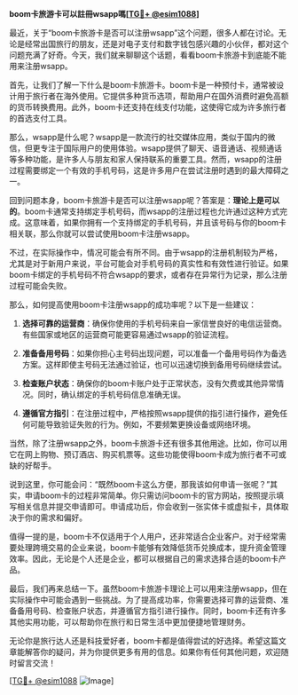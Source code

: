 **boom卡旅游卡可以註冊wsapp嗎[[TG💪+ @esim1088](https://t.me/s/esim1088)]**

最近，关于“boom卡旅游卡是否可以注册wsapp”这个问题，很多人都在讨论。无论是经常出国旅行的朋友，还是对电子支付和数字钱包感兴趣的小伙伴，都对这个问题充满了好奇。今天，我们就来聊聊这个话题，看看boom卡旅游卡到底能不能用来注册wsapp。

首先，让我们了解一下什么是boom卡旅游卡。boom卡是一种预付卡，通常被设计用于旅行者在海外使用。它提供多种货币选项，帮助用户在国外消费时避免高额的货币转换费用。此外，boom卡还支持在线支付功能，这使得它成为许多旅行者的首选支付工具。

那么，wsapp是什么呢？wsapp是一款流行的社交媒体应用，类似于国内的微信，但更专注于国际用户的使用体验。wsapp提供了聊天、语音通话、视频通话等多种功能，是许多人与朋友和家人保持联系的重要工具。然而，wsapp的注册过程需要绑定一个有效的手机号码，这是许多用户在尝试注册时遇到的最大障碍之一。

回到问题本身，boom卡旅游卡是否可以注册wsapp呢？答案是：**理论上是可以的**。boom卡通常支持绑定手机号码，而wsapp的注册过程也允许通过这种方式完成。这意味着，如果你拥有一个支持绑定的手机号码，并且该号码与你的boom卡相关联，那么你就可以尝试使用boom卡注册wsapp。

不过，在实际操作中，情况可能会有所不同。由于wsapp的注册机制较为严格，尤其是对于新用户来说，平台可能会对手机号码的真实性和有效性进行验证。如果boom卡绑定的手机号码不符合wsapp的要求，或者存在异常行为记录，那么注册过程可能会失败。

那么，如何提高使用boom卡注册wsapp的成功率呢？以下是一些建议：

1. **选择可靠的运营商**：确保你使用的手机号码来自一家信誉良好的电信运营商。有些国家或地区的运营商可能更容易通过wsapp的验证流程。
   
2. **准备备用号码**：如果你担心主号码出现问题，可以准备一个备用号码作为备选方案。这样即使主号码无法通过验证，也可以迅速切换到备用号码继续尝试。

3. **检查账户状态**：确保你的boom卡账户处于正常状态，没有欠费或其他异常情况。同时，确认绑定的手机号码信息准确无误。

4. **遵循官方指引**：在注册过程中，严格按照wsapp提供的指引进行操作，避免任何可能导致验证失败的行为。例如，不要频繁更换设备或网络环境。

当然，除了注册wsapp之外，boom卡旅游卡还有很多其他用途。比如，你可以用它在网上购物、预订酒店、购买机票等。这些功能使得boom卡成为旅行者不可或缺的好帮手。

说到这里，你可能会问：“既然boom卡这么方便，那我该如何申请一张呢？”其实，申请boom卡的过程非常简单。你只需访问boom卡的官方网站，按照提示填写相关信息并提交申请即可。申请成功后，你会收到一张实体卡或虚拟卡，具体取决于你的需求和偏好。

值得一提的是，boom卡不仅适用于个人用户，还非常适合企业客户。对于经常需要处理跨境交易的企业来说，boom卡能够有效降低货币兑换成本，提升资金管理效率。因此，无论是个人还是企业，都可以根据自己的需求选择合适的boom卡产品。

最后，我们再来总结一下。虽然boom卡旅游卡理论上可以用来注册wsapp，但在实际操作中可能会遇到一些挑战。为了提高成功率，你需要选择可靠的运营商、准备备用号码、检查账户状态，并遵循官方指引进行操作。同时，boom卡还有许多其他实用功能，可以帮助你在旅行和日常生活中更加便捷地管理财务。

无论你是旅行达人还是科技爱好者，boom卡都是值得尝试的好选择。希望这篇文章能解答你的疑问，并为你提供更多有用的信息。如果你有任何其他问题，欢迎随时留言交流！

[[TG💪+ @esim1088](https://t.me/s/esim1088) ![Image](https://i.postimg.cc/4NQfJmqS/Snipaste-2025-05-13-00-14-12.png)]